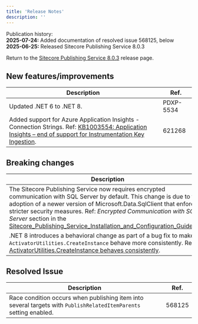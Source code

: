 ```yaml
---
title: 'Release Notes'
description: ''
---
```

Publication history:<br/>
**2025-07-24:** Added documentation of resolved issue 568125, below<br/>
**2025-06-25:** Released Sitecore Publishing Service 8.0.3

Return to the [Sitecore Publishing Service 8.0.3](/downloads/Sitecore_Publishing_Service/8x/Sitecore_Publishing_Service_803) release page.

## New features/improvements
| Description | Ref. |
| --- | --- |
| Updated .NET 6 to .NET 8. | PDXP-5534 |
| Added support for Azure Application Insights - Connection Strings. Ref: [KB1003554: Application Insights – end of support for Instrumentation Key Ingestion](<https://support.sitecore.com/kb?id=kb_article_view&sysparm_article=KB1003554>). | 621268 |

## Breaking changes
| Description | Ref. |
| --- | --- |
| The Sitecore Publishing Service now requires encrypted communication with SQL Server by default. This change is due to the adoption of a newer version of Microsoft.Data.SqlClient that enforces stricter security measures. Ref: *Encrypted Communication with SQL Server* section in the [Sitecore_Publishing_Service_Installation_and_Configuration_Guide_8.0](<https://scdp.blob.core.windows.net/downloads/Sitecore%20Publishing%20Service/8x/Sitecore_Publishing_Service_803/Sitecore_Publishing_Service_Installation_and_Configuration_Guide_8.0.pdf>). | 613902 |
| .NET 8 introduces a behavioral change as part of a bug fix to make `ActivatorUtilities.CreateInstance` behave more consistently. Ref: [ActivatorUtilities.CreateInstance behaves consistently](<https://learn.microsoft.com/en-us/dotnet/core/compatibility/extensions/8.0/activatorutilities-createinstance-behavior#new-behavior>). | N/A |

## Resolved Issue
| Description | Ref. |
| --- | --- |
| Race condition occurs when publishing item into several targets with `PublishRelatedItemParents` setting enabled. | 568125 |
